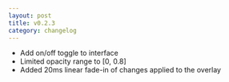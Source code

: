 ```yaml
---
layout: post
title: v0.2.3
category: changelog
---
```


- Add on/off toggle to interface
- Limited opacity range to [0, 0.8]
- Added 20ms linear fade-in of changes applied to the overlay
